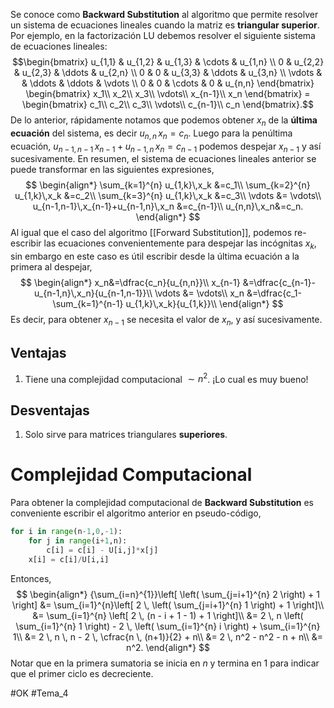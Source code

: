 Se conoce como **Backward Substitution** al algoritmo que permite resolver un sistema de ecuaciones lineales cuando la matriz es **triangular superior**. Por ejemplo, en la factorización LU debemos resolver el siguiente sistema de ecuaciones lineales:$$\begin{bmatrix}
			u_{1,1} & u_{1,2} & u_{1,3} & \cdots & u_{1,n} \\
			0 & u_{2,2} & u_{2,3} & \ddots & u_{2,n} \\
			0 & 0 & u_{3,3} & \ddots & u_{3,n} \\
			\vdots & & \ddots  & \ddots & \vdots \\
			0 & 0 & \cdots & 0 & u_{n,n} 
		\end{bmatrix}
        \begin{bmatrix}
        	x_1\\
        	x_2\\
        	x_3\\
        	\vdots\\
        	x_{n-1}\\
        	x_n
        \end{bmatrix}
        =
        \begin{bmatrix}
        	c_1\\
        	c_2\\
        	c_3\\
        	\vdots\\
        	c_{n-1}\\
        	c_n
        \end{bmatrix}.$$
De lo anterior, rápidamente notamos que podemos obtener $x_n$ de la **última ecuación** del sistema, es decir $u_{n,n}\,x_n=c_n$. Luego para la penúltima ecuación, $u_{n-1,n-1}\,x_{n-1}+u_{n-1,n}\,x_n=c_{n-1}$ podemos despejar $x_{n-1}$ y así sucesivamente. En resumen, el sistema de ecuaciones lineales anterior se puede transformar en las siguientes expresiones,$$
\begin{align*}
\sum_{k=1}^{n} u_{1,k}\,x_k &=c_1\\
\sum_{k=2}^{n} u_{1,k}\,x_k &=c_2\\
\sum_{k=3}^{n} u_{1,k}\,x_k &=c_3\\
\vdots &= \vdots\\
u_{n-1,n-1}\,x_{n-1}+u_{n-1,n}\,x_n &=c_{n-1}\\
u_{n,n}\,x_n&=c_n.
\end{align*}
$$ Al igual que el caso del algoritmo [[Forward Substitution]], podemos re-escribir las ecuaciones convenientemente para despejar las incógnitas $x_k$, sin embargo en este caso es útil escribir desde la última  ecuación a la primera al despejar,$$
\begin{align*}
x_n&=\dfrac{c_n}{u_{n,n}}\\
x_{n-1} &=\dfrac{c_{n-1}-u_{n-1,n}\,x_n}{u_{n-1,n-1}}\\
\vdots &= \vdots\\
x_n &=\dfrac{c_1-\sum_{k=1}^{n-1} u_{1,k}\,x_k}{u_{1,k}}\\
\end{align*}
$$ Es decir, para obtener $x_{n-1}$ se necesita el valor de $x_n$, y así sucesivamente.

## Ventajas
1. Tiene una complejidad computacional $\sim n^2$. ¡Lo cual es muy bueno!
## Desventajas
1. Solo sirve para matrices triangulares **superiores**.

# Complejidad Computacional
Para obtener la complejidad computacional de **Backward Substitution** es conveniente escribir el algoritmo anterior en pseudo-código,
```python
for i in range(n-1,0,-1):
	for j in range(i+1,n):
		c[i] = c[i] - U[i,j]*x[j]
	x[i] = c[i]/U[i,i]
```
Entonces,$$
\begin{align*}
	{\sum_{i=n}^{1}}\left[ \left( \sum_{j=i+1}^{n} 2 \right) + 1 \right]
		&= \sum_{i=1}^{n}\left[ 2 \, \left( \sum_{j=i+1}^{n} 1 \right) + 1 \right]\\
		&= \sum_{i=1}^{n} \left[ 2 \, (n - i + 1 - 1) + 1 \right]\\
		&= 2 \, n \left( \sum_{i=1}^{n} 1 \right) - 2 \, \left( \sum_{i=1}^{n} i \right) + \sum_{i=1}^{n} 1\\
		&= 2 \, n \, n - 2 \, \cfrac{n \, (n+1)}{2} + n\\
		&= 2 \, n^2 - n^2 - n + n\\
		&= n^2.
\end{align*}
$$ Notar que en la primera sumatoria se inicia en $n$ y termina en $1$ para indicar que el primer ciclo es decreciente.

#OK
#Tema_4